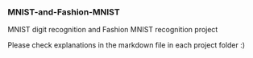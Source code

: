 ### MNIST-and-Fashion-MNIST
MNIST digit recognition and Fashion MNIST recognition project

Please check explanations in the markdown file in each project folder :)
